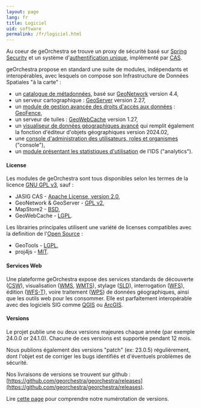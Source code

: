 ```yaml
---
layout: page
lang: fr
title: Logiciel
uid: software
permalink: /fr/logiciel.html
---
```


Au coeur de geOrchestra se trouve un proxy de sécurité basé sur [Spring Security](https://projects.spring.io/spring-security/) et un système d'[authentification unique](https://fr.wikipedia.org/wiki/Authentification_unique), implémenté par [CAS](https://www.jasig.org/cas).

geOrchestra propose en standard une suite de modules, indépendants et interopérables, avec lesquels on compose son Infrastructure de Données Spatiales "à la carte" :

 * un [catalogue de métadonnées](https://github.com/georchestra/geonetwork/), basé sur [GeoNetwork](https://geonetwork-opensource.org/) version 4.4,
 * un serveur cartographique : [GeoServer](https://geoserver.org/) version 2.27,
 * un [module de gestion avancée des droits d'accès aux données](https://github.com/georchestra/geofence/blob/georchestra/georchestra.md) : [GeoFence](https://github.com/geoserver/geofence),
 * un serveur de tuiles : [GeoWebCache](https://geowebcache.org/) version 1.27,
 * un [visualiseur de données géographiques avancé](https://docs.mapstore.geosolutionsgroup.com) qui remplit également la fonction d'éditeur d'objets géographiques version 2024.02,
 * une [console d'administration des utilisateurs, roles et organismes](https://github.com/georchestra/georchestra/blob/master/console/README.md) ("console"),
 * un [module présentant les statistiques d'utilisation](https://github.com/georchestra/georchestra/blob/master/analytics/README.md) de l'IDS ("analytics").

#### License

Les modules de geOrchestra sont tous disponibles selon les termes de la licence [GNU GPL v3](https://github.com/georchestra/georchestra/blob/master/LICENSE.txt), sauf :

 * JASIG CAS - [Apache License, version 2.0](https://github.com/Jasig/cas/blob/master/LICENSE),
 * GeoNetwork & GeoServer - [GPL v2](https://www.gnu.org/licenses/gpl-2.0.html),
 * MapStore2 - [BSD](https://github.com/geosolutions-it/MapStore2/blob/master/LICENSE.txt),
 * GeoWebCache - [LGPL](https://www.gnu.org/licenses/lgpl.html).

Les librairies principales utilisent une variété de licenses compatibles avec la definition de l'[Open Source](https://opensource.org/osd) :

 * GeoTools - [LGPL](https://www.gnu.org/licenses/lgpl.html),
 * proj4js - [MIT](https://github.com/proj4js/proj4js/blob/master/LICENSE.md).

#### Services Web

Une plateforme geOrchestra expose des services standards de découverte ([CSW](https://www.opengeospatial.org/standards/cat)), visualisation ([WMS](https://www.opengeospatial.org/standards/wms), [WMTS](https://www.opengeospatial.org/standards/wmts)), stylage ([SLD](https://www.opengeospatial.org/standards/sld)), interrogation ([WFS](https://www.opengeospatial.org/standards/wfs)), édition ([WFS-T](https://www.opengeospatial.org/standards/wfs)), voire traitement ([WPS](https://www.opengeospatial.org/standards/wps)) de données géographiques, ainsi que les outils web pour les consommer. Elle est parfaitement interopérable avec des logiciels SIG comme [QGIS](https://www.qgis.org/) ou [ArcGIS](https://www.arcgis.com/).

#### Versions

Le projet publie une ou deux versions majeures chaque année (par exemple 24.0.0 or 24.1.0). Chacune de ces versions est supportée pendant 12 mois.

Nous publions également des versions "patch" (ex: 23.0.5) régulièrement, dont l'objet est de corriger les bugs identifiés et d'éventuels problèmes de sécurité.

Nos livraisons de versions se trouvent sur github : [https://github.com/georchestra/georchestra/releases](https://github.com/georchestra/georchestra/releases).

Lire [cette page](https://docs.georchestra.org/georchestra/developer_guide/version_number/) pour comprendre notre numérotation de versions.

